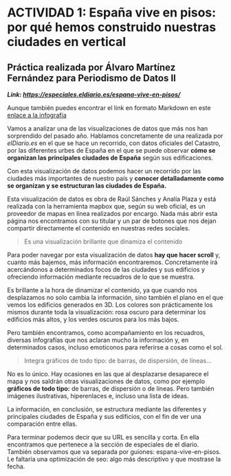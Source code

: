 # ACTIVIDAD 1: España vive en pisos: por qué hemos construido nuestras ciudades en vertical
## Práctica realizada por Álvaro Martínez Fernández para Periodismo de Datos II

***Link: https://especiales.eldiario.es/espana-vive-en-pisos/***

Aunque también puedes encontrar el link en formato Markdown en este [enlace a la infografía](https://especiales.eldiario.es/espana-vive-en-pisos/)

Vamos a analizar una de las visualizaciones de datos que más nos han sorprendido del pasado año. Hablamos concretamente de una realizada por *elDiario.es* en el que se hace un recorrido, con datos oficiales del Catastro, por las diferentes urbes de España en el que se puede observar **cómo se organizan las principales ciudades de España** según sus edificaciones.

Con esta visualización de datos podemos hacer un recorrido por las ciudades más importantes de nuestro país y **conocer detalladamente como se organizan y se estructuran las ciudades de España.**

Esta visualización de datos es obra de Raúl Sánches y Analía Plaza y está realizada con la herramienta mapbox que, según su web oficial, es un proveedor de mapas en línea realizados por encargo. Nada más abrir esta página nos encontramos con su titular y un par de botones que nos dejan compartir directamente el contenido en nuestras redes sociales.

 > Es una visualización brillante que dinamiza el contenido

Para poder navegar por esta visualización de datos **hay que hacer scroll** y, cuanto más bajemos, más información encontraremos. Concretamente irá acercándonos a determinados focos de las ciudades y sus edificios y ofreciendo información mediante recuadros de lo que se muestra.

Es brillante a la hora de dinamizar el contenido, ya que cuando nos desplazamos no solo cambia la información, sino también el plano en el que vemos los edificios generados en 3D. Los colores son prácticamente los mismos durante toda la visualización: rosa oscuro para determinar los edificios más altos, y los verdes oscuros para los más bajos.

Pero también encontramos, como acompañamiento en los recuadros, diversas infografías que nos aclaran mucho la información y, en determinados casos, incluso emoticonos para referirse a cosas como el sol.

> Integra gráficos de todo tipo: de barras, de dispersión, de líneas...

No es lo único. Hay ocasiones en las que al desplazarse desaparece el mapa y nos saldrán otras visualizaciones de datos, como por ejemplo **gráficos de todo tipo:** de barras, de dispersión o de líneas. Pero también imágenes ilustrativas, hiperenlaces e, incluso una lista de ideas.

La información, en conclusión, se estructura mediante las diferentes y principales ciudades de España y sus edificios, con el fin de ver una comparación entre ellas.

Para terminar podemos decir que su URL es sencilla y corta. En ella encontramos que pertenece a la sección de especiales de el diario. También observamos que va separada por guiones: espana-vive-en-pisos. Le faltaría una optimización de seo: algo más descriptivo y que mostrase la fecha.
 
